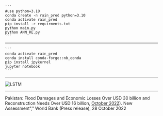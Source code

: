 ````
```
#use python=3.10
conda create -n rain_pred python=3.10
conda activate rain_pred
pip install -r requirments.txt
python main.py
python ANN_RE.py
```
````

-----

````
```
conda activate rain_pred
conda install conda-forge::nb_conda
pip install ipykernel
jupyter notebook
```
````

-----

![LSTM](https://github.com/irfan112/Enhancing-Heavy-Rainfall-Prediction/assets/34466333/d088144c-b64d-480d-bb18-406bae2cc81b)


-----


Pakistan: Flood Damages and Economic Losses Over USD 30 billion and Reconstruction Needs Over USD 16 billion, [October 2022]([https://doi.org/10.1109/MCI.2018.2840738](https://www.worldbank.org/en/news/press-release/2022/10/28/pakistan-flood-damages-and-economic-losses-over-usd-30-billion-and-reconstruction-needs-over-usd-16-billion-new-assessme))).
New Assessment"," World Bank (Press release), 28 October 2022

